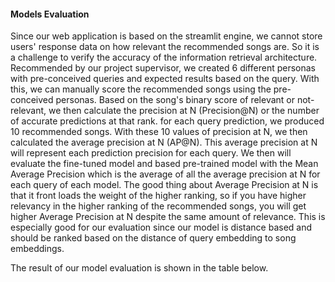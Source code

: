 #### Models Evaluation

Since our web application is based on the streamlit engine, we cannot store users' response data on how relevant the recommended songs are. So it is a challenge to verify the accuracy of the information retrieval architecture. Recommended by our project supervisor, we created 6 different personas with pre-conceived queries and expected results based on the query. With this, we can manually score the recommended songs using the pre-conceived personas. Based on the song's binary score of relevant or not-relevant, we then calculate the precision at N (Precision@N) or the number of accurate predictions at that rank. for each query prediction, we produced 10 recommended songs. With these 10 values of precision at N, we then calculated the average precision at N (AP@N). This average precision at N will represent each prediction precision for each query. We then will evaluate the fine-tuned model and based pre-trained model with the Mean Average Precision which is the average of all the average precision at N for each query of each model. The good thing about Average Precision at N is that it front loads the weight of the higher ranking, so if you have higher relevancy in the higher ranking of the recommended songs, you will get higher Average Precision at N despite the same amount of relevance. This is especially good for our evaluation since our model is distance based and should be ranked based on the distance of query embedding to song embeddings.

The result of our model evaluation is shown in the table below.